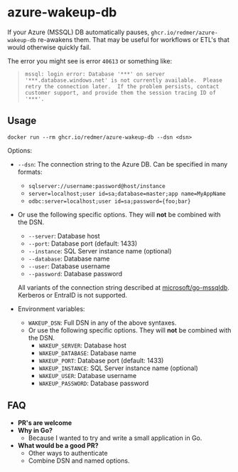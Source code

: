 # azure-wakeup-db

If your Azure (MSSQL) DB automatically pauses, `ghcr.io/redmer/azure-wakeup-db` re-awakens them.
That may be useful for workflows or ETL's that would otherwise quickly fail.

The error you might see is error `40613` or something like:

> `mssql: login error: Database '***' on server '***.database.windows.net' is not currently available.  Please retry the connection later.  If the problem persists, contact customer support, and provide them the session tracing ID of '***'.`

## Usage

```
docker run --rm ghcr.io/redmer/azure-wakeup-db --dsn <dsn>
```

Options:

- `--dsn`: The connection string to the Azure DB. Can be specified in many formats:
  - `sqlserver://username:password@host/instance`
  - `server=localhost;user id=sa;database=master;app name=MyAppName`
  - `odbc:server=localhost;user id=sa;password={foo;bar}`
- Or use the following specific options. They will **not** be combined with the DSN.

  - `--server`: Database host
  - `--port`: Database port (default: 1433)
  - `--instance`: SQL Server instance name (optional)
  - `--database`: Database name
  - `--user`: Database username
  - `--password`: Database password

  All variants of the connection string described at [microsoft/go-mssqldb].
  Kerberos or EntraID is not supported.

- Environment variables:
  - `WAKEUP_DSN`: Full DSN in any of the above syntaxes.
  - Or use the following specific options. They will **not** be combined with the DSN.
    - `WAKEUP_SERVER`: Database host
    - `WAKEUP_DATABASE`: Database name
    - `WAKEUP_PORT`: Database port (default: 1433)
    - `WAKEUP_INSTANCE`: SQL Server instance name (optional)
    - `WAKEUP_USER`: Database username
    - `WAKEUP_PASSWORD`: Database password

[microsoft/go-mssqldb]: https://github.com/microsoft/go-mssqldb/blob/main/README.md#the-connection-string-can-be-specified-in-one-of-three-formats

## FAQ

- **PR's are welcome**
- **Why in Go?**
  - Because I wanted to try and write a small application in Go.
- **What would be a good PR?**
  - Other ways to authenticate
  - Combine DSN and named options.
